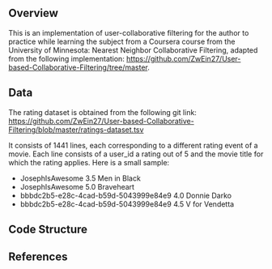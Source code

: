 ## Overview
This is an implementation of user-collaborative filtering for the author to practice while learning the subject from a Coursera course from the University of Minnesota: Nearest Neighbor Collaborative Filtering, adapted from the following implementation: https://github.com/ZwEin27/User-based-Collaborative-Filtering/tree/master.

## Data
The rating dataset is obtained from the following git link: https://github.com/ZwEin27/User-based-Collaborative-Filtering/blob/master/ratings-dataset.tsv

It consists of 1441 lines, each corresponding to a different rating event of a movie. Each line consists of a user_id a rating out of 5 and the movie title for which the rating applies. Here is a small sample: 

+ JosephIsAwesome	3.5	Men in Black
+ JosephIsAwesome	5.0	Braveheart
+ bbbdc2b5-e28c-4cad-b59d-5043999e84e9	4.0	Donnie Darko
+ bbbdc2b5-e28c-4cad-b59d-5043999e84e9	4.5	V for Vendetta


## Code Structure

## References
